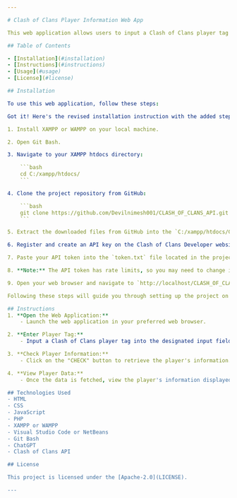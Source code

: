 ```yaml
---

# Clash of Clans Player Information Web App

This web application allows users to input a Clash of Clans player tag and fetch real-time player information, including details about their heroes, troops, and spells levels.

## Table of Contents

- [Installation](#installation)
- [Instructions](#instructions)
- [Usage](#usage)
- [License](#license)

## Installation

To use this web application, follow these steps:

Got it! Here's the revised installation instruction with the added step:

1. Install XAMPP or WAMPP on your local machine.

2. Open Git Bash.

3. Navigate to your XAMPP htdocs directory:

    ```bash
    cd C:/xampp/htdocs/
    ```

4. Clone the project repository from GitHub:

    ```bash
    git clone https://github.com/Devilnimesh001/CLASH_OF_CLANS_API.git
    ```

5. Extract the downloaded files from GitHub into the `C:/xampp/htdocs/CLASH_OF_CLANS_API` directory.

6. Register and create an API key on the Clash of Clans Developer website: [https://developer.clashofclans.com/#/](https://developer.clashofclans.com).

7. Paste your API token into the `token.txt` file located in the project directory.

8. **Note:** The API token has rate limits, so you may need to change it often.

9. Open your web browser and navigate to `http://localhost/CLASH_OF_CLANS_API/index.php` to access the project.

Following these steps will guide you through setting up the project on your local machine using XAMPP or WAMPP. 

## Instructions
1. **Open the Web Application:**
    - Launch the web application in your preferred web browser.

2. **Enter Player Tag:**
    - Input a Clash of Clans player tag into the designated input field. Note: Do not include the '#' symbol.

3. **Check Player Information:**
    - Click on the "CHECK" button to retrieve the player's information.

4. **View Player Data:**
    - Once the data is fetched, view the player's information displayed on the webpage. This includes town hall level, experience level, trophies, best trophies, builder hall level, and details about heroes, troops, and spells levels.

## Technologies Used
- HTML
- CSS
- JavaScript
- PHP
- XAMPP or WAMPP
- Visual Studio Code or NetBeans
- Git Bash
- ChatGPT
- Clash of Clans API

## License

This project is licensed under the [Apache-2.0](LICENSE).

---
```

